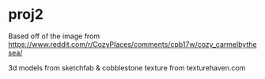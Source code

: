 # proj2
Based off of the image from https://www.reddit.com/r/CozyPlaces/comments/cpb17w/cozy_carmelbythesea/

3d models from sketchfab & cobblestone texture from texturehaven.com
